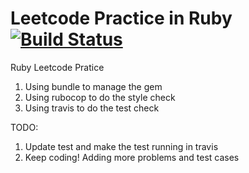 
# Leetcode Practice in Ruby [![Build Status](https://travis-ci.org/liuhpleon/Leetcode-Ruby.svg?branch=master)](https://travis-ci.org/liuhpleon/Leetcode-Ruby)

Ruby Leetcode Pratice

1. Using bundle to manage the gem
2. Using rubocop to do the style check
3. Using travis to do the test check

TODO:
1. Update test and make the test running in travis
2. Keep coding! Adding more problems and test cases


